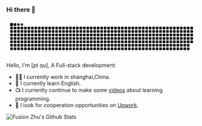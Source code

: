 ### Hi there 👋

![](https://raw.githubusercontent.com/barrypt/barrypt/output/github-contribution-grid-snake-dark.svg)
Hello, I'm [pt qu], A Full-stack development:

- 👨‍💼 I currently work in shanghai,China.
- 🏴󠁧󠁢󠁥󠁮󠁧󠁿 I currently learn English.
- 📺 I currently continue to make some [videos](https://www.ixigua.com/home/109529239261) about learning programming. 
- 👯 I look for cooperation opportunities on [Upwork](https://www.upwork.com/fl/huanqingzhu).
<!--
- 👯 I’m looking to collaborate on ...
- 🤔 I’m looking for help with ...
- 💬 Ask me about ...
- 📫 How to reach me: ...
- 😄 Pronouns: ...
- ⚡ Fun fact: ...
-->
![Fusion Zhu's Github Stats](https://github-readme-stats.vercel.app/api?username=barrypt&show_icons=true&title_color=fff&icon_color=79ff97&text_color=9f9f9f&bg_color=151515)


